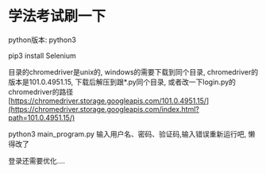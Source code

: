 # 学法考试刷一下
python版本: python3 

pip3 install Selenium

目录的chromedriver是unix的, windows的需要下载到同个目录, 
chromedriver的版本是101.0.4951.15, 下载后解压到跟*.py同个目录, 或者改一下login.py的chromedriver的路径
[https://chromedriver.storage.googleapis.com/101.0.4951.15/](https://chromedriver.storage.googleapis.com/index.html?path=101.0.4951.15/)


python3 main_program.py
输入用户名、密码、验证码,输入错误重新运行吧, 懒得改了

登录还需要优化....
